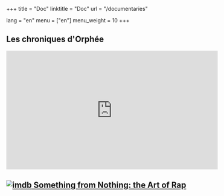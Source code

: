 +++
title = "Doc"
linktitle = "Doc"
url = "/documentaries"

lang = "en"
menu = ["en"]
menu_weight = 10
+++

## Les chroniques d'Orphée
<iframe width="560" height="315" src="https://www.youtube.com/embed/FF4B90WXw2E" frameborder="0" allowfullscreen></iframe>

## <a href="http://www.imdb.com/title/tt2062996/" alt="imdb"><img src="/imdb.png" alt="imdb"> Something from Nothing: the Art of Rap</a>
